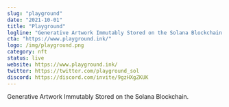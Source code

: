 ```yaml
---
slug: "playground"
date: "2021-10-01"
title: "Playground"
logline: "Generative Artwork Immutably Stored on the Solana Blockchain."
cta: "https://www.playground.ink/"
logo: /img/playground.png
category: nft
status: live
website: https://www.playground.ink/
twitter: https://twitter.com/playground_sol
discord: https://discord.com/invite/9gzHXgZKUK
---
```


Generative Artwork Immutably Stored on the Solana Blockchain.
